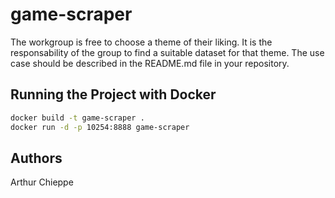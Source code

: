 # game-scraper

The workgroup is free to choose a theme of their liking. It is the responsability of the group to find a suitable dataset for that theme. The use case should be described in the README.md file in your repository.

## Running the Project with Docker

```bash
docker build -t game-scraper .
docker run -d -p 10254:8888 game-scraper
```

## Authors

Arthur Chieppe